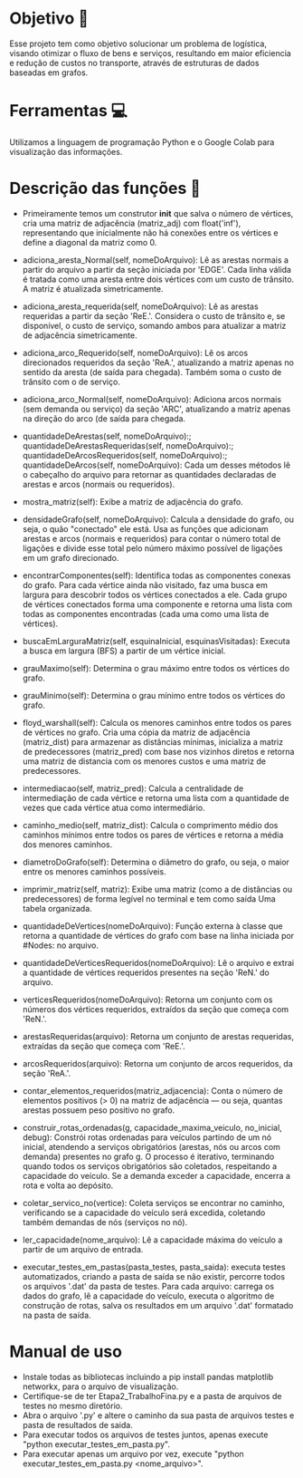 # Objetivo 📌

Esse projeto tem como objetivo solucionar um problema de logística, visando otimizar o fluxo de bens e serviços, resultando em maior eficiencia e redução de custos no transporte, através de estruturas de dados baseadas em grafos.

# Ferramentas 💻

Utilizamos a linguagem de programação Python e o Google Colab para visualização das informações.

# Descrição das funções 📜

- Primeiramente temos um construtor __init__ que salva o número de vértices, cria uma matriz de adjacência (matriz_adj) com float('inf'), representando que inicialmente não há conexões entre os vértices e define a diagonal da matriz como 0.
  
- adiciona_aresta_Normal(self, nomeDoArquivo): Lê as arestas normais a partir do arquivo a partir da seção iniciada por 'EDGE'. Cada linha válida é tratada como uma aresta entre dois vértices com um custo de trânsito. A matriz é atualizada simetricamente.
  
- adiciona_aresta_requerida(self, nomeDoArquivo): Lê as arestas requeridas a partir da seção 'ReE.'. Considera o custo de trânsito e, se disponível, o custo de serviço, somando ambos para atualizar a matriz de adjacência simetricamente.
  
- adiciona_arco_Requerido(self, nomeDoArquivo): Lê os arcos direcionados requeridos da seção 'ReA.', atualizando a matriz apenas no sentido da aresta (de saída para chegada). Também soma o custo de trânsito com o de serviço.

- adiciona_arco_Normal(self, nomeDoArquivo): Adiciona arcos normais (sem demanda ou serviço) da seção 'ARC', atualizando a matriz apenas na direção do arco (de saída para chegada.

- quantidadeDeArestas(self, nomeDoArquivo):; quantidadeDeArestasRequeridas(self, nomeDoArquivo):; quantidadeDeArcosRequeridos(self, nomeDoArquivo):; quantidadeDeArcos(self, nomeDoArquivo): Cada um desses métodos lê o cabeçalho do arquivo para retornar as quantidades declaradas de arestas e arcos (normais ou requeridos).

- mostra_matriz(self): Exibe a matriz de adjacência do grafo.

- densidadeGrafo(self, nomeDoArquivo): Calcula a densidade do grafo, ou seja, o quão "conectado" ele está. Usa as funções que adicionam arestas e arcos (normais e requeridos) para contar o número total de ligações e divide esse total pelo número máximo possível de ligações em um grafo direcionado.

- encontrarComponentes(self): Identifica todas as componentes conexas do grafo. Para cada vértice ainda não visitado, faz uma busca em largura para descobrir todos os vértices conectados a ele. Cada grupo de vértices conectados forma uma componente e retorna uma lista com todas as componentes encontradas (cada uma como uma lista de vértices).

- buscaEmLarguraMatriz(self, esquinaInicial, esquinasVisitadas): Executa a busca em largura (BFS) a partir de um vértice inicial.

- grauMaximo(self): Determina o grau máximo entre todos os vértices do grafo.

- grauMinimo(self): Determina o grau mínimo entre todos os vértices do grafo.

- floyd_warshall(self): Calcula os menores caminhos entre todos os pares de vértices no grafo. Cria uma cópia da matriz de adjacência (matriz_dist) para armazenar as distâncias mínimas, inicializa a matriz de predecessores (matriz_pred) com base nos vizinhos diretos e retorna uma matriz de distancia com os menores custos e uma matriz de predecessores.

- intermediacao(self, matriz_pred): Calcula a centralidade de intermediação de cada vértice e retorna uma lista com a quantidade de vezes que cada vértice atua como intermediário.

- caminho_medio(self, matriz_dist): Calcula o comprimento médio dos caminhos mínimos entre todos os pares de vértices e retorna a média dos menores caminhos.

- diametroDoGrafo(self): Determina o diâmetro do grafo, ou seja, o maior entre os menores caminhos possíveis.

- imprimir_matriz(self, matriz): Exibe uma matriz (como a de distâncias ou predecessores) de forma legível no terminal e tem como saída Uma tabela organizada.

- quantidadeDeVertices(nomeDoArquivo): Função externa à classe que retorna a quantidade de vértices do grafo com base na linha iniciada por #Nodes: no arquivo.

- quantidadeDeVerticesRequeridos(nomeDoArquivo): Lê o arquivo e extrai a quantidade de vértices requeridos presentes na seção 'ReN.' do arquivo.

- verticesRequeridos(nomeDoArquivo): Retorna um conjunto com os números dos vértices requeridos, extraídos da seção que começa com 'ReN.'.

- arestasRequeridas(arquivo): Retorna um conjunto de arestas requeridas, extraídas da seção que começa com 'ReE.'.

- arcosRequeridos(arquivo): Retorna um conjunto de arcos requeridos, da seção 'ReA.'.

- contar_elementos_requeridos(matriz_adjacencia): Conta o número de elementos positivos (> 0) na matriz de adjacência — ou seja, quantas arestas possuem peso positivo no grafo.

- construir_rotas_ordenadas(g, capacidade_maxima_veiculo, no_inicial, debug): Constrói rotas ordenadas para veículos partindo de um nó inicial, atendendo a serviços obrigatórios (arestas, nós ou arcos com demanda) presentes no grafo g. O processo é iterativo, terminando quando todos os serviços obrigatórios são coletados, respeitando a capacidade do veículo. Se a demanda exceder a capacidade, encerra a rota e volta ao depósito.

- coletar_servico_no(vertice): Coleta serviços se encontrar no caminho, verificando se a capacidade do veículo será excedida, coletando também demandas de nós (serviços no nó).

- ler_capacidade(nome_arquivo): Lê a capacidade máxima do veículo a partir de um arquivo de entrada.

- executar_testes_em_pastas(pasta_testes, pasta_saida):  executa testes automatizados, criando a pasta de saída se não existir, percorre todos os arquivos '.dat' da pasta de testes. Para cada arquivo: carrega os dados do grafo, lê a capacidade do veículo, executa o algoritmo de construção de rotas, salva os resultados em um arquivo '.dat' formatado na pasta de saída.

  
# Manual de uso 

- Instale todas as bibliotecas incluindo a pip install pandas matplotlib networkx, para o arquivo de visualização.
- Certifique-se de ter Etapa2_TrabalhoFina.py e a pasta de arquivos de testes no mesmo diretório.
- Abra o arquivo '.py' e altere o caminho da sua pasta de arquivos testes e pasta de resultados de saida.
- Para executar todos os arquivos de testes juntos, apenas execute "python executar_testes_em_pasta.py".
- Para executar apenas um arquivo por vez, execute "python executar_testes_em_pasta.py <nome_arquivo>".
